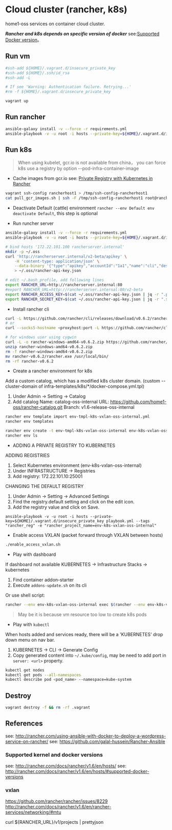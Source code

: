 # Cloud cluster (rancher, k8s)
home1-oss services on container cloud cluster.

***Rancher and k8s depends on specific version of docker***
see:[Supported Docker version](http://docs.rancher.com/rancher/v1.6/en/hosts/#supported-docker-versions)。

## Run vm

```sh
#ssh-add ${HOME}/.vagrant.d/insecure_private_key
#ssh-add ${HOME}/.ssh/id_rsa
#ssh-add -L

# If see 'Warning: Authentication failure. Retrying...'
#rm -f ${HOME}/.vagrant.d/insecure_private_key

vagrant up
```

## Run rancher

```sh
ansible-galaxy install -v --force -r requirements.yml
ansible-playbook -v -u root -i hosts --private-key=${HOME}/.vagrant.d/insecure_private_key playbook.yml
```

## Run k8s

> When using kubelet, gcr.io is not available from china，
> you can force k8s use a registry by option --pod-infra-container-image

- Cache images from gcr.io
see: [Private Registry with Kubernetes in Rancher](http://rancher.com/docs/rancher/v1.6/en/kubernetes/private-registry/)
```sh
vagrant ssh-config rancherhost1 > /tmp/ssh-config-rancherhost1
cat pull_gcr_images.sh | ssh -F /tmp/ssh-config-rancherhost1 root@rancherhost1
```

- Deactivate Default (cattle) environment `rancher --env Default env deactivate Default`, this step is optional

- Run runcher server

```sh
ansible-galaxy install -v --force -r requirements.yml
ansible-playbook -v -u root -i hosts --private-key=${HOME}/.vagrant.d/insecure_private_key playbook.yml --tags "docker,docker-config,rancher_server"

# bind hosts '172.22.101.100 rancherserver.internal'
mkdir -p ~/.oss
curl 'http://rancherserver.internal/v2-beta/apikey' \
    -H 'content-type: application/json' \
    --data-binary '{"type":"apikey","accountId":"1a1","name":"cli","description":"","created":null,"kind":null,"removeTime":null,"removed":null,"uuid":null}' \
    > ~/.oss/rancher-api-key.json

# edit ~/.bash_profile, add following lines
export RANCHER_URL=http://rancherserver.internal:80
#export RANCHER_URL=http://rancherserver.internal:80/v2-beta
export RANCHER_ACCESS_KEY=$(cat ~/.oss/rancher-api-key.json | jq -r ".publicValue")
export RANCHER_SECRET_KEY=$(cat ~/.oss/rancher-api-key.json | jq -r ".secretValue")
```

- Install rancher cli

```sh
curl -L https://github.com/rancher/cli/releases/download/v0.6.2/rancher-darwin-amd64-v0.6.2.tar.xz | tar --strip-components=2 -xJ -C /usr/local/bin
# or
curl --socks5-hostname <proxyhost:port -L https://github.com/rancher/cli/releases/download/v0.6.2/rancher-darwin-amd64-v0.6.2.tar.xz | tar --strip-components=2 -xJ -C /usr/local/bin

# for windows user using cygwin
curl -L -o rancher-windows-amd64-v0.6.2.zip https://github.com/rancher/cli/releases/download/v0.6.2/rancher-windows-amd64-v0.6.2.zip
unzip rancher-windows-amd64-v0.6.2.zip
rm -f rancher-windows-amd64-v0.6.2.zip
mv rancher-v0.6.2/rancher.exe /usr/local/bin/
rm -rf rancher-v0.6.2
```

- Create a rancher environment for k8s

Add a custom catalog, which has a modified k8s cluster domain.
(custom --cluster-domain of infra-templates/k8s/*/docker-compose.yml.tpl)
1. Under Admin -> Setting -> Catalog
2. Add catalog
 Name: catalog-oss-internal
 URL: https://github.com/home1-oss/rancher-catalog.git
 Branch: v1.6-release-oss-internal

```sh
rancher env template import env-tmpl-k8s-vxlan-oss-internal.yml
rancher env templates

rancher env create -t env-tmpl-k8s-vxlan-oss-internal env-k8s-vxlan-oss-internal
rancher env ls
```

- ADDING A PRIVATE REGISTRY TO KUBERNETES

ADDING REGISTRIES
1. Select Kubernetes environment (env-k8s-vxlan-oss-internal)
2. Under INFRASTRUCTURE -> Registries
3. Add registry: 172.22.101.10:25001

CHANGING THE DEFAULT REGISTRY
1. Under Admin -> Setting -> Advanced Settings
2. Find the registry.default setting and click on the edit icon.
3. Add the registry value and click on Save.

```
ansible-playbook -v -u root -i hosts --private-key=${HOME}/.vagrant.d/insecure_private_key playbook.yml --tags "rancher_reg" -e "rancher_project_name=env-k8s-vxlan-oss-internal"
```

- Enable access VXLAN (packet forward through VXLAN between hosts)

```sh
./enable_access_vxlan.sh
```

- Play with dashboard

If dashboard not available
KUBERNETES -> Infrastructure Stacks -> kubernetes
1. Find container addon-starter
2. Execute `addons-update.sh` on its cli

Or use shell script:
```sh
rancher --env env-k8s-vxlan-oss-internal exec $(rancher --env env-k8s-vxlan-oss-internal ps -a -s -c | grep kubernetes-addon-starter  | awk '{print $1}') addons-update.sh
```

> May be it is because vm resource too low to create k8s pods

- Play with `kubectl`

When hosts added and services ready, there will be a 'KUBERNETES' drop down menu on nav bar.
1. KUBERNETES -> CLI -> Generate Config
2. Copy generated content into `~/.kube/config`, may be need to add port in `server: <url>` property.

```sh
kubectl get nodes
kubectl get pods --all-namespaces
kubectl describe pod <pod_name> --namespace=kube-system
```

## Destroy

```sh
vagrant destroy -f && rm -rf .vagrant
```

## References

see: http://rancher.com/using-ansible-with-docker-to-deploy-a-wordpress-service-on-rancher/
see: https://github.com/galal-hussein/Rancher-Ansible

### Supported kernel and docker versions
see: http://rancher.com/docs/rancher/v1.6/en/hosts/
see: http://rancher.com/docs/rancher/v1.6/en/hosts/#supported-docker-versions

### vxlan
https://github.com/rancher/rancher/issues/8229
http://rancher.com/docs/rancher/v1.6/en/rancher-services/networking/#mtu


curl ${RANCHER_URL}/v1/projects | prettyjson
